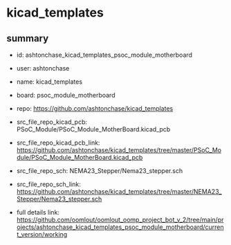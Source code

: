 # kicad_templates
 
## summary 
* id: ashtonchase_kicad_templates_psoc_module_motherboard
* user: ashtonchase
* name: kicad_templates
* board: psoc_module_motherboard
* repo: https://github.com/ashtonchase/kicad_templates
* src_file_repo_kicad_pcb: PSoC_Module/PSoC_Module_MotherBoard.kicad_pcb
* src_file_repo_kicad_pcb_link: https://github.com/ashtonchase/kicad_templates/tree/master/PSoC_Module/PSoC_Module_MotherBoard.kicad_pcb


* src_file_repo_sch: NEMA23_Stepper/Nema23_stepper.sch
* src_file_repo_sch_link: https://github.com/ashtonchase/kicad_templates/tree/master/NEMA23_Stepper/Nema23_stepper.sch
* full details link: https://github.com/oomlout/oomlout_oomp_project_bot_v_2/tree/main/projects/ashtonchase_kicad_templates_psoc_module_motherboard/current_version/working  







